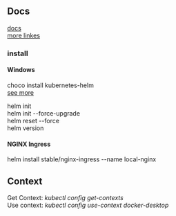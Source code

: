 ## Docs
[docs](https://helm.sh/docs/)  
[more linkes](https://helm.sh/docs/related/)  

### install

#### Windows

choco install kubernetes-helm  
[see more](https://helm.sh/docs/using_helm/#installing-helm)

helm init  
helm init --force-upgrade  
helm reset --force  
helm version  

#### NGINX Ingress
helm install stable/nginx-ingress --name local-nginx


## Context
Get Context: 
*kubectl config get-contexts*  
Use context: 
*kubectl config use-context docker-desktop*
